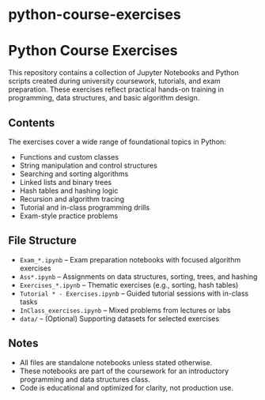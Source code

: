 # python-course-exercises
# Python Course Exercises

This repository contains a collection of Jupyter Notebooks and Python scripts created during university coursework, tutorials, and exam preparation. These exercises reflect practical hands-on training in programming, data structures, and basic algorithm design.

## Contents

The exercises cover a wide range of foundational topics in Python:

- Functions and custom classes
- String manipulation and control structures
- Searching and sorting algorithms
- Linked lists and binary trees
- Hash tables and hashing logic
- Recursion and algorithm tracing
- Tutorial and in-class programming drills
- Exam-style practice problems

## File Structure

- `Exam_*.ipynb` – Exam preparation notebooks with focused algorithm exercises
- `Ass*.ipynb` – Assignments on data structures, sorting, trees, and hashing
- `Exercises_*.ipynb` – Thematic exercises (e.g., sorting, hash tables)
- `Tutorial * - Exercises.ipynb` – Guided tutorial sessions with in-class tasks
- `InClass_exercises.ipynb` – Mixed problems from lectures or labs
- `data/` – (Optional) Supporting datasets for selected exercises

## Notes

- All files are standalone notebooks unless stated otherwise.
- These notebooks are part of the coursework for an introductory programming and data structures class.
- Code is educational and optimized for clarity, not production use.
